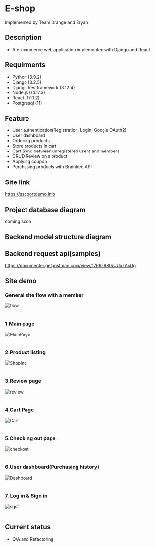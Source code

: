 # E-shop
Implemented by Team Orange and Bryan 

## Description 
* A e-commerce web application implemented with Django and React  

## Requirments 
* Python (3.9.2)
* Django (3.2.5)
* Django Restframework (3.12.4) 
* Node.js (14.17.3)
* React (17.0.2)
* Postgresql (11) 
 
## Feature
* User authentication(Registration, Login, Google OAuth2)
* User dashboard 
* Ordering products 
* Store products in cart 
* Cart Sync between unregistered users and members   
* CRUD Review on a product 
* Applying coupon 
* Purchasing products with Braintree API

## Site link
https://sscportdemo.info

## Project database diagram 
coming soon 

## Backend model structure diagram

## Backend request api(samples)
https://documenter.getpostman.com/view/17693980/UUxzAnUg

## Site demo

### General site flow with a member
![flow](https://user-images.githubusercontent.com/80245390/134449014-7a23625f-52ce-4ee8-a28a-270f5e51e906.gif)
<br><br>

### 1.Main page 
![MainPage](https://user-images.githubusercontent.com/80245390/134447998-2d5a3299-3189-4b52-969a-cb83ca0c48e6.JPG)
<br><br>

### 2.Product listing 
![Shpping](https://user-images.githubusercontent.com/80245390/134448202-f224fc33-0f0e-4ab2-89b6-b9f01af4d66b.JPG)
<br><br>

### 3.Review page 
![review](https://user-images.githubusercontent.com/80245390/134448444-364391bf-88ba-438c-bd81-7ffbfa49b8ad.JPG)
<br><br>

### 4.Cart Page 
![Cart](https://user-images.githubusercontent.com/80245390/134448646-09c3ddea-a688-4084-bdc2-9801c7356ad9.JPG)
<br><br>

### 5.Checking out page 
![checkout](https://user-images.githubusercontent.com/80245390/134448750-5769e172-5ecd-40ce-bf12-bd0836a8d100.JPG)
<br><br>

### 6.User dashboard(Purchasing history)
![Dashboard](https://user-images.githubusercontent.com/80245390/134448892-55ac2def-cea4-4ebe-a92a-00b096811e78.JPG)
<br><br>

### 7. Log in & Sign in 
![sgsf](https://user-images.githubusercontent.com/80245390/134449222-681f9f81-8aff-4119-b508-b1cddf8181d3.JPG)
<br><br>

## Current status
* Q/A and Refactoring 
